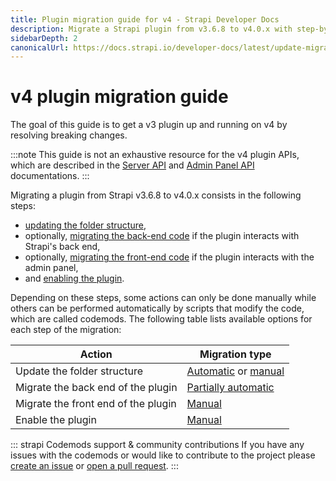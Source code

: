 ```yaml
---
title: Plugin migration guide for v4 - Strapi Developer Docs
description: Migrate a Strapi plugin from v3.6.8 to v4.0.x with step-by-step instructions
sidebarDepth: 2
canonicalUrl: https://docs.strapi.io/developer-docs/latest/update-migration-guides/migration-guides/v4/plugin-migration.html
---
```


# v4 plugin migration guide

The goal of this guide is to get a v3 plugin up and running on v4 by resolving breaking changes.

:::note
This guide is not an exhaustive resource for the v4 plugin APIs, which are described in the [Server API](/developer-docs/latest/developer-resources/plugin-api-reference/server.md#server-api-for-plugins) and [Admin Panel API](/developer-docs/latest/developer-resources/plugin-api-reference/admin-panel.md#admin-panel-api-for-plugins) documentations.
:::

Migrating a plugin from Strapi v3.6.8 to v4.0.x consists in the following steps:

- [updating the folder structure](/developer-docs/latest/update-migration-guides/migration-guides/v4/plugin/update-folder-structure.md),
- optionally, [migrating the back-end code](/developer-docs/latest/update-migration-guides/migration-guides/v4/plugin/migrate-back-end.md) if the plugin interacts with Strapi's back end,
- optionally, [migrating the front-end code](/developer-docs/latest/update-migration-guides/migration-guides/v4/plugin/migrate-front-end.md) if the plugin interacts with the admin panel,
- and [enabling the plugin](/developer-docs/latest/update-migration-guides/migration-guides/v4/plugin/enable-plugin.md).

Depending on these steps, some actions can only be done manually while others can be performed automatically by scripts that modify the code, which are called codemods. The following table lists available options for each step of the migration:

| Action                              | Migration type                                                                                             |
| ----------------------------------- | ---------------------------------------------------------------------------------------------------------- |
| Update the folder structure         | [Automatic](/developer-docs/latest/update-migration-guides/migration-guides/v4/plugin/update-folder-structure.md#updating-folder-structure-automatically) or [manual](/developer-docs/latest/update-migration-guides/migration-guides/v4/plugin/update-folder-structure.md#updating-folder-structure-manually) |
| Migrate the back end of the plugin  | [Partially automatic](/developer-docs/latest/update-migration-guides/migration-guides/v4/plugin/migrate-back-end.md)                                      |
| Migrate the front end of the plugin | [Manual](/developer-docs/latest/update-migration-guides/migration-guides/v4/plugin/migrate-front-end.md)                                                                      |
| Enable the plugin                   | [Manual](/developer-docs/latest/update-migration-guides/migration-guides/v4/plugin/enable-plugin.md)                                                                               |

::: strapi Codemods support & community contributions
If you have any issues with the codemods or would like to contribute to the project please [create an issue](https://github.com/strapi/codemods/issues) or [open a pull request](https://github.com/strapi/codemods/pulls).
:::
